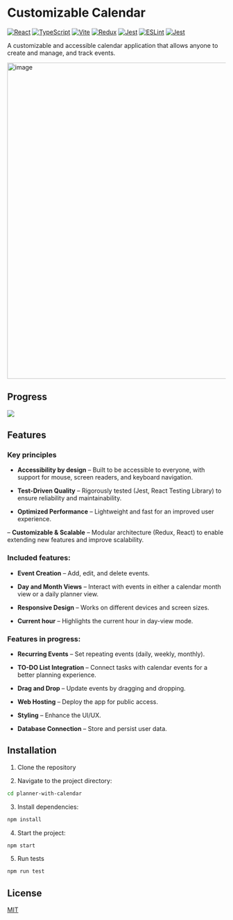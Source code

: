 # Customizable Calendar
[![React](https://img.shields.io/badge/React-19-mediumvioletred?logo=react)](https://react.dev/)
[![TypeScript](https://img.shields.io/badge/TypeScript-5.7.2-royalblue?logo=typescript)](https://www.typescriptlang.org/)
[![Vite](https://img.shields.io/badge/Vite-6.2-darkmagenta?logo=vite)](https://vitejs.dev/)
[![Redux](https://img.shields.io/badge/Redux-9.2-indigo?logo=redux)](https://redux-toolkit.js.org/)
[![Jest](https://img.shields.io/badge/Jest-29.7-palevioletred?logo=jest)](https://jestjs.io/)
[![ESLint](https://img.shields.io/badge/ESLint-9.23-tomato?logo=eslint)](https://eslint.org/)
[![Jest](https://img.shields.io/badge/Babel-7.26.9-gold?logo=babel)]([https://babeljs.io/)


A customizable and accessible calendar application that allows anyone to create and manage, and track events.

<img width="1214" height="728" alt="image" src="https://github.com/user-attachments/assets/05199817-028e-4b5c-8bac-133338a9a15c" />

## **Progress**

 ![](https://us-central1-progress-markdown.cloudfunctions.net/progress/30)

## Features

### Key principles

- **Accessibility by design** – Built to be accessible to everyone, with support for mouse, screen readers, and keyboard navigation.

- **Test-Driven Quality** – Rigorously tested (Jest, React Testing Library) to ensure reliability and maintainability.

- **Optimized Performance** – Lightweight and fast for an improved user experience.

– **Customizable & Scalable** – Modular architecture (Redux, React) to enable extending new features and improve scalability.

### Included features:

- **Event Creation** – Add, edit, and delete events.

- **Day and Month Views** – Interact with events in either a calendar month view or a daily planner view.

- **Responsive Design** – Works on different devices and screen sizes.

- **Current hour** – Highlights the current hour in day-view mode.


### Features in progress:

- **Recurring Events** – Set repeating events (daily, weekly, monthly).

- **TO-DO List Integration** – Connect tasks with calendar events for a better planning experience.

- **Drag and Drop** – Update events by dragging and dropping.

- **Web Hosting** – Deploy the app for public access.

- **Styling** – Enhance the UI/UX.

- **Database Connection** – Store and persist user data.

## Installation

1. Clone the repository

2. Navigate to the project directory:

 ```sh
 cd planner-with-calendar
 ```
3. Install dependencies: 
 ```sh
npm install
```
4. Start the project:  
```sh
npm start
```
5. Run tests 
 ```sh
 npm run test
 ```

## License
[MIT](https://github.com/arthurfiorette/try/blob/main/LICENSE)

